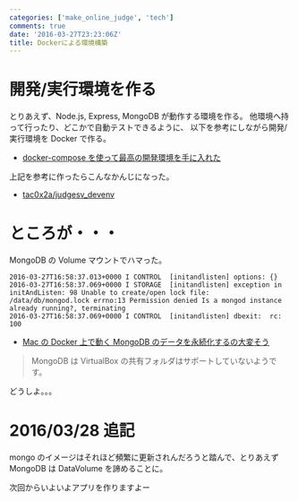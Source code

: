 ```yaml
---
categories: ['make_online_judge', 'tech']
comments: true
date: '2016-03-27T23:23:06Z'
title: Dockerによる環境構築
---
```


# 開発/実行環境を作る

とりあえず、Node.js, Express, MongoDB が動作する環境を作る。
他環境へ持って行ったり、どこかで自動テストできるように、
以下を参考にしながら開発/実行環境を Docker で作る。

- [docker-compose を使って最高の開発環境を手に入れた](http://blog.muuny-blue.info/7d128c1d4a33165a8676d1650d8ff828.html)

上記を参考に作ったらこんなかんじになった。

- [tac0x2a/judgesv_devenv](https://github.com/tac0x2a/judgesv_devenv)

# ところが・・・

MongoDB の Volume マウントでハマった。

```
2016-03-27T16:58:37.013+0000 I CONTROL  [initandlisten] options: {}
2016-03-27T16:58:37.069+0000 I STORAGE  [initandlisten] exception in initAndListen: 98 Unable to create/open lock file: /data/db/mongod.lock errno:13 Permission denied Is a mongod instance already running?, terminating
2016-03-27T16:58:37.069+0000 I CONTROL  [initandlisten] dbexit:  rc: 100
```

- [Mac の Docker 上で動く MongoDB のデータを永続化するの大変そう](http://qiita.com/ota42y/items/af90ada86fd671dc5122)

> MongoDB は VirtualBox の共有フォルダはサポートしていないようです。

どうしよ。。。

# 2016/03/28 追記

mongo のイメージはそれほど頻繁に更新されんだろうと踏んで、とりあえず MongoDB は DataVolume を諦めることに。

次回からいよいよアプリを作りますよー
